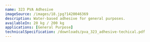 ```yaml
---
name: 323 PVA Adhesive
imageSource: /images/18.jpg?1420046369
description: Water-based adhesive for general purposes.
availableIn: 20 kg / 200 kg
applications: [General Purpose]
technicalSpecification: /downloads/pva_323_adhesive-techical.pdf
---
```


